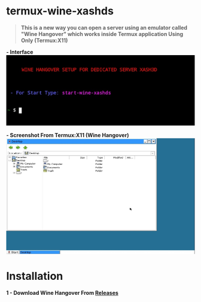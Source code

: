 # termux-wine-xashds

> **This is a new way you can open a server using an emulator called "Wine Hangover" which works inside Termux application Using Only (Termux:X11)**

**- Interface**
![inq3erdiagram](https://raw.githubusercontent.com/vx-moha/termux-xash3d/refs/heads/main/Screenshot_20241215-043805_Termux.jpg)

**- Screenshot From Termux:X11 (Wine Hangover)**
![inq3erdiagram](https://raw.githubusercontent.com/vx-moha/termux-xash3d/refs/heads/main/Screenshot_20241215-044249_TermuxX11.jpg)

# Installation

**1 - Download Wine Hangover From [Releases]()**
